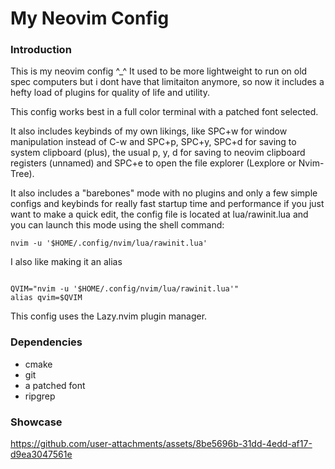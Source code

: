 # My Neovim Config

### Introduction

This is my neovim config ^_^
It used to be more lightweight to run on old spec computers but i dont have
that limitaiton anymore, so now it includes a hefty load of plugins for
quality of life and utility.

This config works best in a full color terminal with a patched font selected.

It also includes keybinds of my own likings, like SPC+w for window manipulation
instead of C-w and SPC+p, SPC+y, SPC+d for saving to system clipboard (plus),
the usual p, y, d for saving to neovim clipboard registers (unnamed) and SPC+e
to open the file explorer (Lexplore or Nvim-Tree).

It also includes a "barebones" mode with no plugins and only a few simple
configs and keybinds for really fast startup time and performance if you just
want to make a quick edit, the config file is located at lua/rawinit.lua and
you can launch this mode using the shell command:

```shell
nvim -u '$HOME/.config/nvim/lua/rawinit.lua'
```

I also like making it an alias
```shell

QVIM="nvim -u '$HOME/.config/nvim/lua/rawinit.lua'"
alias qvim=$QVIM

```

This config uses the Lazy.nvim plugin manager.

### Dependencies

- cmake
- git
- a patched font
- ripgrep

### Showcase

https://github.com/user-attachments/assets/8be5696b-31dd-4edd-af17-d9ea3047561e

